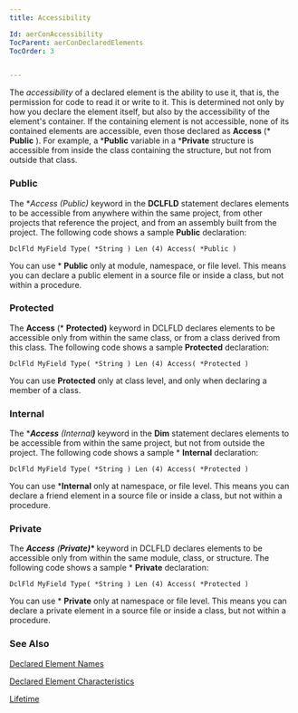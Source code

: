 ```yaml
---
title: Accessibility

Id: aerConAccessibility
TocParent: aerConDeclaredElements
TocOrder: 3


---
```


The *accessibility* of a declared element is the ability to use it, that is, the permission for code to read it or write to it. This is determined not only by how you declare the element itself, but also by the accessibility of the element's container. If the containing element is not accessible, none of its contained elements are accessible, even those declared as **Access** (* **Public** ). For example, a ***Public** variable in a ***Private** structure is accessible from inside the class containing the structure, but not from outside that class. 

### Public
The **Access (*Public)** keyword in the **DCLFLD** statement declares elements to be accessible from anywhere within the same project, from other projects that reference the project, and from an assembly built from the project. The following code shows a sample **Public** declaration: 

```
DclFld MyField Type( *String ) Len (4) Access( *Public ) 
```

You can use * **Public** only at module, namespace, or file level. This means you can declare a public element in a source file or inside a class, but not within a procedure. 

### Protected
The **Access** (* **Protected)** keyword in DCLFLD declares elements to be accessible only from within the same class, or from a class derived from this class. The following code shows a sample **Protected** declaration: 

```
DclFld MyField Type( *String ) Len (4) Access( *Protected ) 
```

You can use **Protected** only at class level, and only when declaring a member of a class. 

### Internal
The ****Access** (*Internal<b>)** </b> keyword in the **Dim** statement declares elements to be accessible from within the same project, but not from outside the project. The following code shows a sample * **Internal** declaration: 

```
DclFld MyField Type( *String ) Len (4) Access( *Protected ) 
```

You can use ***Internal** only at namespace, or file level. This means you can declare a friend element in a source file or inside a class, but not within a procedure. 

### Private
The ****Access** (*<b>Private)** </b> keyword in DCLFLD declares elements to be accessible only from within the same module, class, or structure. The following code shows a sample * **Private** declaration: 

```
DclFld MyField Type( *String ) Len (4) Access( *Protected ) 
```

You can use * **Private** only at namespace or file level. This means you can declare a private element in a source file or inside a class, but not within a procedure. 

### See Also
[Declared Element Names](DeclaredElements.html)

[Declared Element Characteristics](DeclaredElementCharacteristics.html)

[Lifetime](DeclaredElementsLifetime.html) 
